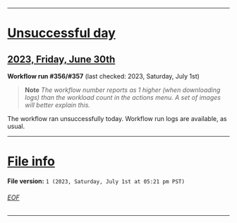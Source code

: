 
***

# [Unsuccessful day](#Unsuccessful-day)

## [2023, Friday, June 30th](#2023-Friday-June-30th)

**Workflow run #356/#357** (last checked: 2023, Saturday, July 1st)

> **Note** _The workflow number reports as 1 higher (when downloading logs) than the workload count in the actions menu. A set of images will better explain this._

The workflow ran unsuccessfully today. Workflow run logs are available, as usual.

***

# [File info](#File-info)

**File version:** `1 (2023, Saturday, July 1st at 05:21 pm PST)`

###### [EOF](#EOF)

***
